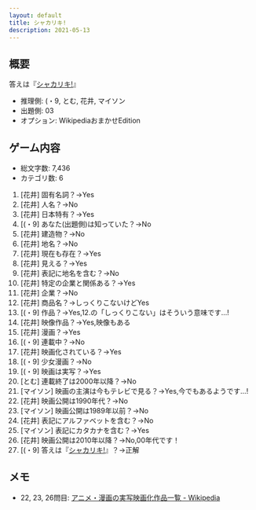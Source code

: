 ```yaml
---
layout: default
title: シャカリキ!
description: 2021-05-13
---
```


## 概要

答えは『[シャカリキ!](https://ja.wikipedia.org/wiki/%E3%82%B7%E3%83%A3%E3%82%AB%E3%83%AA%E3%82%AD!)』

- 推理側: (・9, とむ, 花井, マイソン
- 出題側: 03
- オプション: WikipediaおまかせEdition

## ゲーム内容

- 総文字数: 7,436
- カテゴリ数: 6

1. \[花井\] 固有名詞？→Yes
2. \[花井\] 人名？→No
3. \[花井\] 日本特有？→Yes
4. \[(・9\] あなた(出題側)は知っていた？→No
5. \[花井\] 建造物？→No
6. \[花井\] 地名？→No
7. \[花井\] 現在も存在？→Yes
8. \[花井\] 見える？→Yes
9. \[花井\] 表記に地名を含む？→No
10. \[花井\] 特定の企業と関係ある？→Yes
11. \[花井\] 企業？→No
12. \[花井\] 商品名？→しっくりこないけどYes
13. \[(・9\] 作品？→Yes,12.の「しっくりこない」はそういう意味です…!
14. \[花井\] 映像作品？→Yes,映像もある
15. \[花井\] 漫画？→Yes
16. \[(・9\] 連載中？→No
17. \[花井\] 映画化されている？→Yes
18. \[(・9\] 少女漫画？→No
19. \[(・9\] 映画は実写？→Yes
20. \[とむ\] 連載終了は2000年以降？→No
21. \[マイソン\] 映画の主演は今もテレビで見る？→Yes,今でもあるようです…!
22. \[花井\] 映画公開は1990年代？→No
23. \[マイソン\] 映画公開は1989年以前？→No
24. \[花井\] 表記にアルファベットを含む？→No
25. \[マイソン\] 表記にカタカナを含む？→Yes
26. \[花井\] 映画公開は2010年以降？→No,00年代です！
27. \[(・9\] 答えは『[シャカリキ!](https://ja.wikipedia.org/wiki/%E3%82%B7%E3%83%A3%E3%82%AB%E3%83%AA%E3%82%AD!)』？→正解

## メモ

- 22, 23, 26問目: [アニメ・漫画の実写映画化作品一覧 - Wikipedia](https://ja.wikipedia.org/wiki/%E3%82%A2%E3%83%8B%E3%83%A1%E3%83%BB%E6%BC%AB%E7%94%BB%E3%81%AE%E5%AE%9F%E5%86%99%E6%98%A0%E7%94%BB%E5%8C%96%E4%BD%9C%E5%93%81%E4%B8%80%E8%A6%A7)
